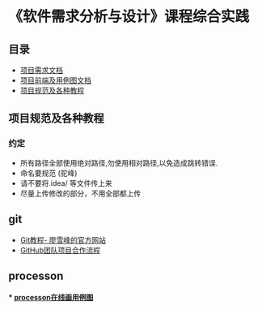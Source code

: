 # **《软件需求分析与设计》课程综合实践**


## 目录 
 - [项目需求文档](docs/)
 - [项目前端及用例图文档](docs/frontEnd.md)
 - [项目规范及各种教程](#项目规范及各种教程)


## 项目规范及各种教程
### 约定
 - 所有路径全部使用绝对路径,勿使用相对路径,以免造成跳转错误.  
 - 命名要规范 (驼峰)  
 - 请不要将.idea/ 等文件传上来
 - 尽量上传修改的部分，不用全部都上传


## git
* [Git教程- 廖雪峰的官方网站](https://www.liaoxuefeng.com/wiki/0013739516305929606dd18361248578c67b8067c8c017b000)  
* [GitHub团队项目合作流程](https://www.cnblogs.com/schaepher/p/4933873.html)

## processon
#### * [processon在线画用例图](https://www.processon.com)
